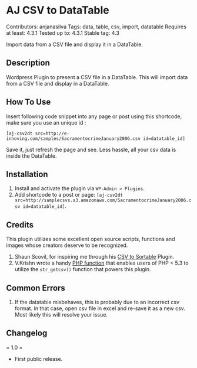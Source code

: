 # AJ CSV to DataTable

Contributors: anjanasilva
Tags: data, table, csv, import, datatable
Requires at least: 4.3.1
Tested up to: 4.3.1
Stable tag: 4.3

Import data from a CSV file and display it in a DataTable.


## Description

Wordpress Plugin to present a CSV file in a DataTable. This will import data from a CSV file and display in a DataTable.


## How To Use

Insert following code snippet into any page or post using this shortcode, make sure you use an unique id :

`[aj-csv2dt src=http://e-innoving.com/samples/SacramentocrimeJanuary2006.csv id=datatable_id]`

Save it, just refresh the page and see. Less hassle, all your csv data is inside the DataTable.


## Installation

1. Install and activate the plugin via `WP-Admin > Plugins`.
2. Add shortcode to a post or page: `[aj-csv2dt src=http://samplecsvs.s3.amazonaws.com/SacramentocrimeJanuary2006.csv id=datatable_id]`.

## Credits

This plugin utilizes some excellent open source scripts, functions and images whose creators deserve to be recognized.

1. Shaun Scovil, for inspiring me through his [CSV to Sortable] Plugin.
2. V.Krishn wrote a handy [PHP function] that enables users of PHP < 5.3 to utilize the `str_getcsv()` function that powers this plugin.

[CSV to Sortable]: https://wordpress.org/plugins/csv-to-sorttable/
[PHP function]: http://github.com/insteps/phputils

## Common Errors

1. If the datatable misbehaves, this is probably due to an incorrect csv format. In that case, open csv file in excel
and re-save it as a new csv. Most likely this will resolve your issue.

## Changelog

= 1.0 =
* First public release.